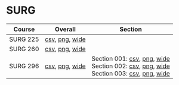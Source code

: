 # SURG

| Course | Overall | Section |
| ------ | ------- | ------- |
| SURG 225 | [csv](https://github.com/UCSD-Historical-Enrollment-Data/2025Winter/blob/main/overall/SURG%20225.csv), [png](https://raw.githubusercontent.com/UCSD-Historical-Enrollment-Data/2025Winter/main/plot_overall/SURG%20225.png), [wide](https://raw.githubusercontent.com/UCSD-Historical-Enrollment-Data/2025Winter/main/plot_overall_wide/SURG%20225.png) |  |
| SURG 260 | [csv](https://github.com/UCSD-Historical-Enrollment-Data/2025Winter/blob/main/overall/SURG%20260.csv), [png](https://raw.githubusercontent.com/UCSD-Historical-Enrollment-Data/2025Winter/main/plot_overall/SURG%20260.png), [wide](https://raw.githubusercontent.com/UCSD-Historical-Enrollment-Data/2025Winter/main/plot_overall_wide/SURG%20260.png) |  |
| SURG 296 | [csv](https://github.com/UCSD-Historical-Enrollment-Data/2025Winter/blob/main/overall/SURG%20296.csv), [png](https://raw.githubusercontent.com/UCSD-Historical-Enrollment-Data/2025Winter/main/plot_overall/SURG%20296.png), [wide](https://raw.githubusercontent.com/UCSD-Historical-Enrollment-Data/2025Winter/main/plot_overall_wide/SURG%20296.png) | Section 001: [csv](https://github.com/UCSD-Historical-Enrollment-Data/2025Winter/blob/main/section/SURG%20296_001.csv), [png](https://raw.githubusercontent.com/UCSD-Historical-Enrollment-Data/2025Winter/main/plot_section/SURG%20296_001.png), [wide](https://raw.githubusercontent.com/UCSD-Historical-Enrollment-Data/2025Winter/main/plot_section_wide/SURG%20296_001.png)<br>Section 002: [csv](https://github.com/UCSD-Historical-Enrollment-Data/2025Winter/blob/main/section/SURG%20296_002.csv), [png](https://raw.githubusercontent.com/UCSD-Historical-Enrollment-Data/2025Winter/main/plot_section/SURG%20296_002.png), [wide](https://raw.githubusercontent.com/UCSD-Historical-Enrollment-Data/2025Winter/main/plot_section_wide/SURG%20296_002.png)<br>Section 003: [csv](https://github.com/UCSD-Historical-Enrollment-Data/2025Winter/blob/main/section/SURG%20296_003.csv), [png](https://raw.githubusercontent.com/UCSD-Historical-Enrollment-Data/2025Winter/main/plot_section/SURG%20296_003.png), [wide](https://raw.githubusercontent.com/UCSD-Historical-Enrollment-Data/2025Winter/main/plot_section_wide/SURG%20296_003.png) |
